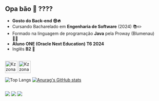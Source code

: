 ## Opa bão 🍺 ????

- <strong>Gosto do Back-end 😎🔥</strong>
- Cursando Bacharelado em <strong>Engenharia de Software</strong> (2024) 📚✏️
- Formado na linguagem de programação <strong>Java</strong> pela Proway (Blumenau) 👨‍🎓
- <strong>Aluno ONE (Oracle Next Education) T6 2024 </strong>
- Inglês <strong>B2 🚀</strong>


<div style="display: inline_block"><br>
  <img align="center" alt="Kzzonato-Java" height="40" width="40" src="https://img.shields.io/badge/Java-ED8B00?style=for-the-badge&logo=openjdk&logoColor=white">
    <img align="center" alt="Kzzonato-Spring" height="40" width="40" src="https://img.shields.io/badge/Spring-6DB33F?style=for-the-badge&logo=spring&logoColor=white">
</div>

![Top Langs](https://github-readme-stats.vercel.app/api/top-langs/?username=kzzonato&size_weight=0.5&count_weight=0.5&show_icons=true&theme=radical)
[![Anurag's GitHub stats](https://github-readme-stats.vercel.app/api?username=kzzonato&show_icons=true&theme=radical)](https://github.com/anuraghazra/github-readme-stats)

##

<div> 
  <a href="https://www.instagram.com/kzzonat0/" target="_blank"><img src="https://img.shields.io/badge/Instagram-E4405F?style=for-the-badge&logo=instagram&logoColor=white"></a>
  <a href="https://twitter.com/kzzonato" target="_blank"><img src="https://img.shields.io/badge/Twitter-1DA1F2?style=for-the-badge&logo=twitter&logoColor=white"></a>
  <a href="www.linkedin.com/in/kzzonato-backend-developer" target="_blank"><img src="https://img.shields.io/badge/LinkedIn-0077B5?style=for-thebadge&logo=linkedin&logoColor=white">
  </a>
</div>
